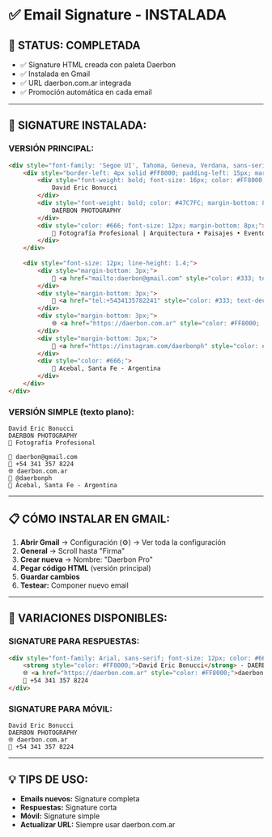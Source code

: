 # ✅ Email Signature - INSTALADA

## 🎯 **STATUS: COMPLETADA**
- ✅ Signature HTML creada con paleta Daerbon
- ✅ Instalada en Gmail  
- ✅ URL daerbon.com.ar integrada
- ✅ Promoción automática en cada email

---

## 📧 **SIGNATURE INSTALADA:**

### **VERSIÓN PRINCIPAL:**
```html
<div style="font-family: 'Segoe UI', Tahoma, Geneva, Verdana, sans-serif; font-size: 14px; color: #333;">
    <div style="border-left: 4px solid #FF8000; padding-left: 15px; margin-bottom: 10px;">
        <div style="font-weight: bold; font-size: 16px; color: #FF8000; margin-bottom: 2px;">
            David Eric Bonucci
        </div>
        <div style="font-weight: bold; color: #47C7FC; margin-bottom: 8px;">
            DAERBON PHOTOGRAPHY
        </div>
        <div style="color: #666; font-size: 12px; margin-bottom: 8px;">
            📸 Fotografía Profesional | Arquitectura • Paisajes • Eventos
        </div>
    </div>
    
    <div style="font-size: 12px; line-height: 1.4;">
        <div style="margin-bottom: 3px;">
            📧 <a href="mailto:daerbon@gmail.com" style="color: #333; text-decoration: none;">daerbon@gmail.com</a>
        </div>
        <div style="margin-bottom: 3px;">
            📱 <a href="tel:+5434135782241" style="color: #333; text-decoration: none;">+54 341 357 8224</a>
        </div>
        <div style="margin-bottom: 3px;">
            🌐 <a href="https://daerbon.com.ar" style="color: #FF8000; text-decoration: none; font-weight: bold;">daerbon.com.ar</a>
        </div>
        <div style="margin-bottom: 3px;">
            📱 <a href="https://instagram.com/daerbonph" style="color: #47C7FC; text-decoration: none;">@daerbonph</a>
        </div>
        <div style="color: #666;">
            📍 Acebal, Santa Fe - Argentina
        </div>
    </div>
</div>
```

### **VERSIÓN SIMPLE (texto plano):**
```
David Eric Bonucci
DAERBON PHOTOGRAPHY
📸 Fotografía Profesional

📧 daerbon@gmail.com
📱 +54 341 357 8224  
🌐 daerbon.com.ar
📱 @daerbonph
📍 Acebal, Santa Fe - Argentina
```

---

## 📋 **CÓMO INSTALAR EN GMAIL:**

1. **Abrir Gmail** → Configuración (⚙️) → Ver toda la configuración
2. **General** → Scroll hasta "Firma"
3. **Crear nueva** → Nombre: "Daerbon Pro"
4. **Pegar código HTML** (versión principal)
5. **Guardar cambios**
6. **Testear:** Componer nuevo email

---

## 🎨 **VARIACIONES DISPONIBLES:**

### **SIGNATURE PARA RESPUESTAS:**
```html
<div style="font-family: Arial, sans-serif; font-size: 12px; color: #666; margin-top: 10px; padding-top: 10px; border-top: 1px solid #eee;">
    <strong style="color: #FF8000;">David Eric Bonucci</strong> - DAERBON PHOTOGRAPHY<br>
    🌐 <a href="https://daerbon.com.ar" style="color: #FF8000;">daerbon.com.ar</a> | 
    📱 +54 341 357 8224
</div>
```

### **SIGNATURE PARA MÓVIL:**
```
David Eric Bonucci
DAERBON PHOTOGRAPHY
🌐 daerbon.com.ar
📱 +54 341 357 8224
```

---

## 💡 **TIPS DE USO:**

- **Emails nuevos:** Signature completa
- **Respuestas:** Signature corta  
- **Móvil:** Signature simple
- **Actualizar URL:** Siempre usar daerbon.com.ar
